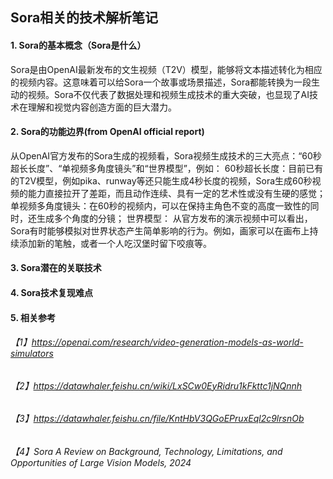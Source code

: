 ## Sora相关的技术解析笔记
#### 1. Sora的基本概念（Sora是什么）
Sora是由OpenAI最新发布的文生视频（T2V）模型，能够将文本描述转化为相应的视频内容。这意味着可以给Sora一个故事或场景描述，Sora都能转换为一段生动的视频。Sora不仅代表了数据处理和视频生成技术的重大突破，也显现了AI技术在理解和视觉内容创造方面的巨大潜力。

#### 2. Sora的功能边界(from OpenAI official report)
从OpenAI官方发布的Sora生成的视频看，Sora视频生成技术的三大亮点：“60秒超长长度”、“单视频多角度镜头”和“世界模型”，例如：
60秒超长长度：目前已有的T2V模型，例如pika、runway等还只能生成4秒长度的视频，Sora生成60秒视频的能力直接拉开了差距，而且动作连续、具有一定的艺术性或没有生硬的感觉；
单视频多角度镜头：在60秒的视频内，可以在保持主角色不变的高度一致性的同时，还生成多个角度的分镜；
世界模型： 从官方发布的演示视频中可以看出，Sora有时能够模拟对世界状态产生简单影响的行为。例如，画家可以在画布上持续添加新的笔触，或者一个人吃汉堡时留下咬痕等。

#### 3. Sora潜在的关联技术


#### 4. Sora技术复现难点


#### 5. 相关参考
###### 【1】https://openai.com/research/video-generation-models-as-world-simulators
###### 【2】https://datawhaler.feishu.cn/wiki/LxSCw0EyRidru1kFkttc1jNQnnh
###### 【3】https://datawhaler.feishu.cn/file/KntHbV3QGoEPruxEql2c9lrsnOb
###### 【4】Sora A Review on Background, Technology, Limitations, and Opportunities of Large Vision Models, 2024
